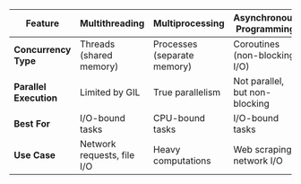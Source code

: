 | Feature              | Multithreading                 | Multiprocessing                | Asynchronous Programming      |
|----------------------|--------------------------------|--------------------------------|-------------------------------|
| **Concurrency Type**  | Threads (shared memory)        | Processes (separate memory)    | Coroutines (non-blocking I/O) |
| **Parallel Execution**| Limited by GIL                | True parallelism               | Not parallel, but non-blocking|
| **Best For**          | I/O-bound tasks               | CPU-bound tasks                | I/O-bound tasks               |
| **Use Case**          | Network requests, file I/O    | Heavy computations             | Web scraping, network I/O     |
